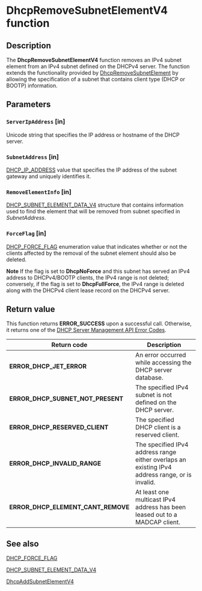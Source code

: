 # DhcpRemoveSubnetElementV4 function

## Description

The **DhcpRemoveSubnetElementV4** function removes an IPv4 subnet element from an IPv4 subnet defined on the DHCPv4 server. The function extends the functionality provided by [DhcpRemoveSubnetElement](https://learn.microsoft.com/previous-versions/windows/desktop/api/dhcpsapi/nf-dhcpsapi-dhcpremovesubnetelement) by allowing the specification of a subnet that contains client type (DHCP or BOOTP) information.

## Parameters

### `ServerIpAddress` [in]

Unicode string that specifies the IP address or hostname of the DHCP server.

### `SubnetAddress` [in]

[DHCP_IP_ADDRESS](https://learn.microsoft.com/previous-versions/windows/desktop/dhcp/dhcp-server-management-type-definitions) value that specifies the IP address of the subnet gateway and uniquely identifies it.

### `RemoveElementInfo` [in]

[DHCP_SUBNET_ELEMENT_DATA_V4](https://learn.microsoft.com/windows/desktop/api/dhcpsapi/ns-dhcpsapi-dhcp_subnet_element_data_v4) structure that contains information used to find the element that will be removed from subnet specified in *SubnetAddress*.

### `ForceFlag` [in]

[DHCP_FORCE_FLAG](https://learn.microsoft.com/windows/desktop/api/dhcpsapi/ne-dhcpsapi-dhcp_force_flag) enumeration value that indicates whether or not the clients affected by the removal of the subnet element should also be deleted.

**Note** If the flag is set to **DhcpNoForce** and this subnet has served an IPv4 address to DHCPv4/BOOTP clients, the IPv4 range is not deleted; conversely, if the flag is set to **DhcpFullForce**, the IPv4 range is deleted along with the DHCPv4 client lease record on the DHCPv4 server.

## Return value

This function returns **ERROR_SUCCESS** upon a successful call. Otherwise, it returns one of the [DHCP Server Management API Error Codes](https://learn.microsoft.com/previous-versions/windows/desktop/dhcp/dhcp-server-management-api-error-codes).

| Return code | Description |
| --- | --- |
| **ERROR_DHCP_JET_ERROR** | An error occurred while accessing the DHCP server database. |
| **ERROR_DHCP_SUBNET_NOT_PRESENT** | The specified IPv4 subnet is not defined on the DHCP server. |
| **ERROR_DHCP_RESERVED_CLIENT** | The specified DHCP client is a reserved client. |
| **ERROR_DHCP_INVALID_RANGE** | The specified IPv4 address range either overlaps an existing IPv4 address range, or is invalid. |
| **ERROR_DHCP_ELEMENT_CANT_REMOVE** | At least one multicast IPv4 address has been leased out to a MADCAP client. |

## See also

[DHCP_FORCE_FLAG](https://learn.microsoft.com/windows/desktop/api/dhcpsapi/ne-dhcpsapi-dhcp_force_flag)

[DHCP_SUBNET_ELEMENT_DATA_V4](https://learn.microsoft.com/windows/desktop/api/dhcpsapi/ns-dhcpsapi-dhcp_subnet_element_data_v4)

[DhcpAddSubnetElementV4](https://learn.microsoft.com/previous-versions/windows/desktop/api/dhcpsapi/nf-dhcpsapi-dhcpaddsubnetelementv4)